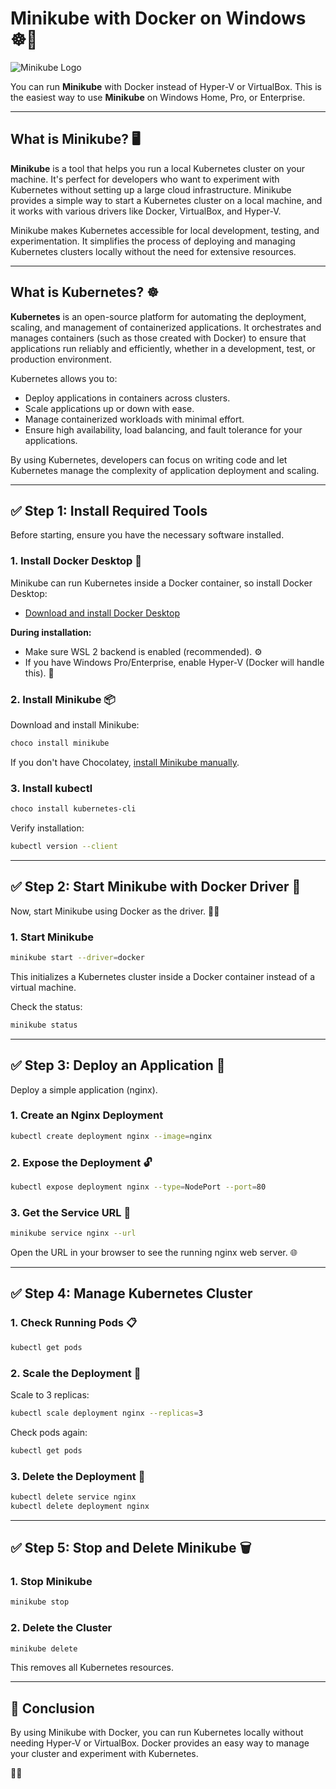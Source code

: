 # Minikube with Docker on Windows ☸️🚀

![Minikube Logo](https://minikube.sigs.k8s.io/docs/images/minikube-logo.svg)


You can run **Minikube** with Docker instead of Hyper-V or VirtualBox. This is the easiest way to use **Minikube** on Windows Home, Pro, or Enterprise.

---

## What is Minikube? 🖥️

**Minikube** is a tool that helps you run a local Kubernetes cluster on your machine. It's perfect for developers who want to experiment with Kubernetes without setting up a large cloud infrastructure. Minikube provides a simple way to start a Kubernetes cluster on a local machine, and it works with various drivers like Docker, VirtualBox, and Hyper-V.

Minikube makes Kubernetes accessible for local development, testing, and experimentation. It simplifies the process of deploying and managing Kubernetes clusters locally without the need for extensive resources.

---

## What is Kubernetes? ☸️

**Kubernetes** is an open-source platform for automating the deployment, scaling, and management of containerized applications. It orchestrates and manages containers (such as those created with Docker) to ensure that applications run reliably and efficiently, whether in a development, test, or production environment.

Kubernetes allows you to:
- Deploy applications in containers across clusters.
- Scale applications up or down with ease.
- Manage containerized workloads with minimal effort.
- Ensure high availability, load balancing, and fault tolerance for your applications.

By using Kubernetes, developers can focus on writing code and let Kubernetes manage the complexity of application deployment and scaling.

---

## ✅ Step 1: Install Required Tools

Before starting, ensure you have the necessary software installed.

### 1. Install Docker Desktop 🐋

Minikube can run Kubernetes inside a Docker container, so install Docker Desktop:

- [Download and install Docker Desktop](https://www.docker.com/products/docker-desktop/)

**During installation:**
- Make sure WSL 2 backend is enabled (recommended). ⚙️
- If you have Windows Pro/Enterprise, enable Hyper-V (Docker will handle this). 🔧

### 2. Install Minikube 📦

Download and install Minikube:
```bash
choco install minikube
```
If you don't have Chocolatey, [install Minikube manually](https://minikube.sigs.k8s.io/docs/start/).

### 3. Install kubectl

```bash
choco install kubernetes-cli
```
Verify installation:
```bash
kubectl version --client
```

---

## ✅ Step 2: Start Minikube with Docker Driver 🐳

Now, start Minikube using Docker as the driver. 🏃‍♂️

### 1. Start Minikube
```bash
minikube start --driver=docker
```
This initializes a Kubernetes cluster inside a Docker container instead of a virtual machine.

Check the status:
```bash
minikube status
```

---

## ✅ Step 3: Deploy an Application 🚀

Deploy a simple application (nginx).

### 1. Create an Nginx Deployment
```bash
kubectl create deployment nginx --image=nginx
```

### 2. Expose the Deployment 🔓
```bash
kubectl expose deployment nginx --type=NodePort --port=80
```

### 3. Get the Service URL 🔗
```bash
minikube service nginx --url
```
Open the URL in your browser to see the running nginx web server. 🌐

---

## ✅ Step 4: Manage Kubernetes Cluster

### 1. Check Running Pods 📋
```bash
kubectl get pods
```

### 2. Scale the Deployment 📏
Scale to 3 replicas:
```bash
kubectl scale deployment nginx --replicas=3
```
Check pods again:
```bash
kubectl get pods
```

### 3. Delete the Deployment 🧹
```bash
kubectl delete service nginx
kubectl delete deployment nginx
```

---

## ✅ Step 5: Stop and Delete Minikube 🗑️

### 1. Stop Minikube
```bash
minikube stop
```

### 2. Delete the Cluster 
```bash
minikube delete
```
This removes all Kubernetes resources.

---

## 🎯 Conclusion

By using Minikube with Docker, you can run Kubernetes locally without needing Hyper-V or VirtualBox. Docker provides an easy way to manage your cluster and experiment with Kubernetes.

🚀😊


